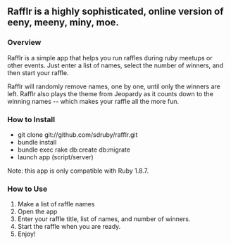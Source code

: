 ## Rafflr is a highly sophisticated, online version of eeny, meeny, miny, moe.

### Overview

Rafflr is a simple app that helps you run raffles during ruby meetups or other events. Just enter a list of names, select the number of winners, and then start your raffle.

Rafflr will randomly remove names, one by one, until only the winners are left. Rafflr also plays the theme from Jeopardy as it counts down to the winning names -- which makes your raffle all the more fun.

### How to Install

- git clone git://github.com/sdruby/rafflr.git
- bundle install
- bundle exec rake db:create db:migrate
- launch app (script/server)

Note: this app is only compatible with Ruby 1.8.7.

### How to Use

1. Make a list of raffle names
2. Open the app
3. Enter your raffle title, list of names, and number of winners.
4. Start the raffle when you are ready.
5. Enjoy!